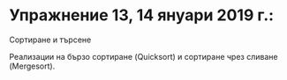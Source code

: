 # Упражнение 13, 14 януари 2019 г.:

Сортиране и търсене

Реализации на бързо сортиране (Quicksort) и сортиране чрез сливане (Mergesort).
